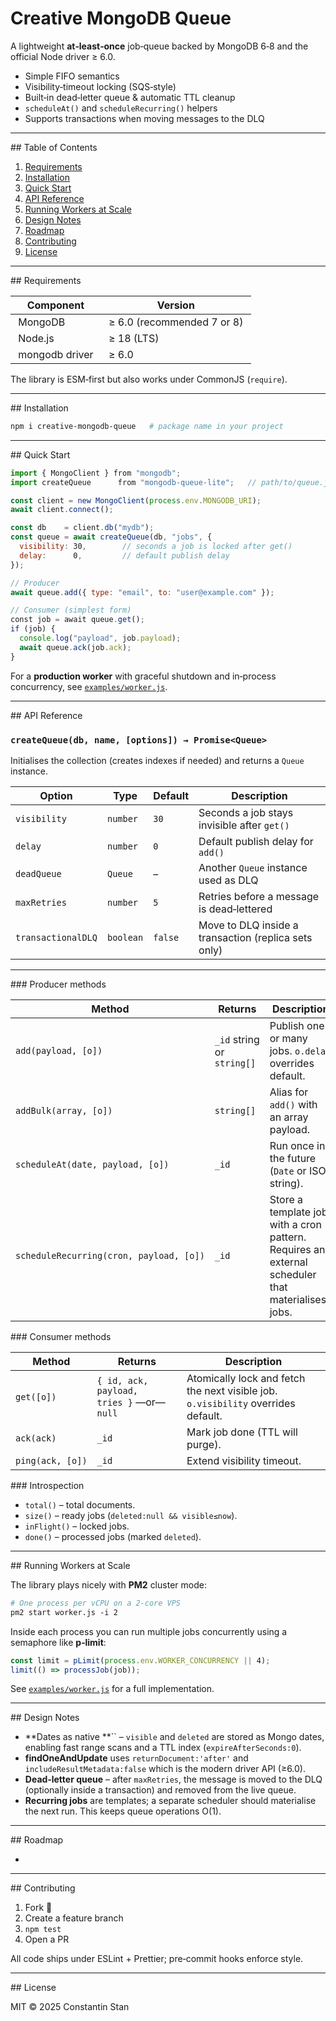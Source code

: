 # Creative MongoDB Queue

A lightweight **at‑least‑once** job‑queue backed by MongoDB 6‑8 and the official Node driver ≥ 6.0.

* Simple FIFO semantics
* Visibility‑timeout locking (SQS‑style)
* Built‑in dead‑letter queue & automatic TTL cleanup
* `scheduleAt()` and `scheduleRecurring()` helpers
* Supports transactions when moving messages to the DLQ

---

\## Table of Contents

1. [Requirements](#requirements)
2. [Installation](#installation)
3. [Quick Start](#quick-start)
4. [API Reference](#api-reference)
5. [Running Workers at Scale](#running-workers-at-scale)  
6. [Design Notes](#design-notes)  
7. [Roadmap](#roadmap)  
8. [Contributing](#contributing)  
9. [License](#license)

---

\## Requirements

|  Component       |  Version                     |
| ---------------- | ---------------------------- |
|  MongoDB         |  ≥ 6.0 (recommended 7 or 8)  |
|  Node.js         |  ≥ 18 (LTS)                  |
|  mongodb driver  |  ≥ 6.0                       |

The library is ESM‑first but also works under CommonJS (`require`).

---

\## Installation

```bash
npm i creative-mongodb-queue   # package name in your project
```

---

\## Quick Start

```js
import { MongoClient } from "mongodb";
import createQueue      from "mongodb-queue-lite";   // path/to/queue.js if local

const client = new MongoClient(process.env.MONGODB_URI);
await client.connect();

const db    = client.db("mydb");
const queue = await createQueue(db, "jobs", {
  visibility: 30,        // seconds a job is locked after get()
  delay:      0,         // default publish delay
});

// Producer
await queue.add({ type: "email", to: "user@example.com" });

// Consumer (simplest form)
const job = await queue.get();
if (job) {
  console.log("payload", job.payload);
  await queue.ack(job.ack);
}
```

For a **production worker** with graceful shutdown and in‑process concurrency, see [`examples/worker.js`](#running-workers-at-scale).

---

\## API Reference

### `createQueue(db, name, [options]) → Promise<Queue>`

Initialises the collection (creates indexes if needed) and returns a `Queue` instance.

| Option             | Type      | Default | Description                                          |
| ------------------ | --------- | ------- | ---------------------------------------------------- |
| `visibility`       | `number`  | `30`    | Seconds a job stays invisible after `get()`          |
| `delay`            | `number`  | `0`     | Default publish delay for `add()`                    |
| `deadQueue`        | `Queue`   | –       | Another `Queue` instance used as DLQ                 |
| `maxRetries`       | `number`  | `5`     | Retries before a message is dead‑lettered            |
| `transactionalDLQ` | `boolean` | `false` | Move to DLQ inside a transaction (replica sets only) |

---

\### Producer methods

|  Method                                 |  Returns                   |  Description                                                                                     |
| --------------------------------------- | -------------------------- | ------------------------------------------------------------------------------------------------ |
| `add(payload, [o])`                     | `_id` string or `string[]` | Publish one or many jobs. `o.delay` overrides default.                                           |
| `addBulk(array, [o])`                   | `string[]`                 | Alias for `add()` with an array payload.                                                         |
| `scheduleAt(date, payload, [o])`        | `_id`                      | Run once in the future (`Date` or ISO string).                                                   |
| `scheduleRecurring(cron, payload, [o])` | `_id`                      | Store a template job with a cron pattern. Requires an external scheduler that materialises jobs. |

\### Consumer methods

|  Method          |  Returns                                  |  Description                                                                      |
| ---------------- | ----------------------------------------- | --------------------------------------------------------------------------------- |
| `get([o])`       | `{ id, ack, payload, tries }` —or— `null` | Atomically lock and fetch the next visible job. `o.visibility` overrides default. |
| `ack(ack)`       | `_id`                                     | Mark job done (TTL will purge).                                                   |
| `ping(ack, [o])` | `_id`                                     | Extend visibility timeout.                                                        |

\### Introspection

* `total()` – total documents.
* `size()` – ready jobs (`deleted:null && visible≤now`).
* `inFlight()` – locked jobs.
* `done()` – processed jobs (marked `deleted`).

---

\## Running Workers at Scale

The library plays nicely with **PM2** cluster mode:

```bash
# One process per vCPU on a 2‑core VPS
pm2 start worker.js -i 2
```

Inside each process you can run multiple jobs concurrently using a semaphore like **p‑limit**:

```js
const limit = pLimit(process.env.WORKER_CONCURRENCY || 4);
limit(() => processJob(job));
```

See [`examples/worker.js`](./worker.js) for a full implementation.

---

\## Design Notes

* \*\*Dates as native \*\*\`\` – `visible` and `deleted` are stored as Mongo dates, enabling fast range scans and a TTL index (`expireAfterSeconds:0`).
* **findOneAndUpdate** uses `returnDocument:'after'` and `includeResultMetadata:false` which is the modern driver API (≥6.0).
* **Dead‑letter queue** – after `maxRetries`, the message is moved to the DLQ (optionally inside a transaction) and removed from the live queue.
* **Recurring jobs** are templates; a separate scheduler should materialise the next run. This keeps queue operations O(1).

---

\## Roadmap

*

---

\## Contributing

1. Fork 🚀
2. Create a feature branch
3. `npm test`
4. Open a PR

All code ships under ESLint + Prettier; pre‑commit hooks enforce style.

---

\## License

MIT © 2025 Constantin Stan
